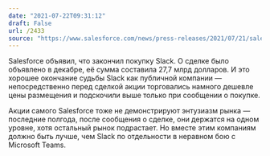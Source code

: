 ```yaml
---
date: "2021-07-22T09:31:12"
draft: False
url: /2433
source: "https://www.salesforce.com/news/press-releases/2021/07/21/salesforce-slack-deal-close/"
---
```


Salesforce объявил, что закончил покупку Slack. О сделке было объявлено в декабре, её сумма составила 27,7 млрд долларов. И это хорошее окончание судьбы Slack как публичной компании — непосредственно перед сделкой акции торговались намного дешевле цены размещения и подскочили выше только при сообщении о покупке.

Акции самого Salesforce тоже не демонстрируют энтузиазм рынка — последние полгода, после сообщения о сделке, они держатся на одном уровне, хотя остальный рынок подрастает. Но вместе этим компаниям должно быть лучше, чем Slack по отдельности в неравном бою с Microsoft Teams.
